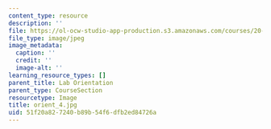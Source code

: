 ```yaml
---
content_type: resource
description: ''
file: https://ol-ocw-studio-app-production.s3.amazonaws.com/courses/20-109-laboratory-fundamentals-in-biological-engineering-spring-2010/51f20a827240b89b54f6dfb2ed84726a_orient_4.jpg
file_type: image/jpeg
image_metadata:
  caption: ''
  credit: ''
  image-alt: ''
learning_resource_types: []
parent_title: Lab Orientation
parent_type: CourseSection
resourcetype: Image
title: orient_4.jpg
uid: 51f20a82-7240-b89b-54f6-dfb2ed84726a
---
```

